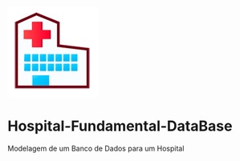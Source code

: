 
<img src = "https://github.com/DevGuiMuniz/Hospital-Fundamental-DataBase/blob/main/hospital-2904.png" > <h1> Hospital-Fundamental-DataBase</h1>


Modelagem de um Banco de Dados para um Hospital

